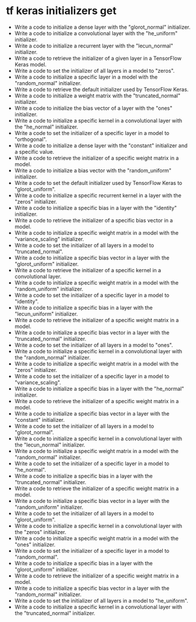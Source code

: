 # tf keras initializers get

- Write a code to initialize a dense layer with the "glorot_normal" initializer.
- Write a code to initialize a convolutional layer with the "he_uniform" initializer.
- Write a code to initialize a recurrent layer with the "lecun_normal" initializer.
- Write a code to retrieve the initializer of a given layer in a TensorFlow Keras model.
- Write a code to set the initializer of all layers in a model to "zeros".
- Write a code to initialize a specific layer in a model with the "random_normal" initializer.
- Write a code to retrieve the default initializer used by TensorFlow Keras.
- Write a code to initialize a weight matrix with the "truncated_normal" initializer.
- Write a code to initialize the bias vector of a layer with the "ones" initializer.
- Write a code to initialize a specific kernel in a convolutional layer with the "he_normal" initializer.
- Write a code to set the initializer of a specific layer in a model to "orthogonal".
- Write a code to initialize a dense layer with the "constant" initializer and a specific value.
- Write a code to retrieve the initializer of a specific weight matrix in a model.
- Write a code to initialize a bias vector with the "random_uniform" initializer.
- Write a code to set the default initializer used by TensorFlow Keras to "glorot_uniform".
- Write a code to initialize a specific recurrent kernel in a layer with the "zeros" initializer.
- Write a code to initialize a specific bias in a layer with the "identity" initializer.
- Write a code to retrieve the initializer of a specific bias vector in a model.
- Write a code to initialize a specific weight matrix in a model with the "variance_scaling" initializer.
- Write a code to set the initializer of all layers in a model to "truncated_normal".
- Write a code to initialize a specific bias vector in a layer with the "glorot_uniform" initializer.
- Write a code to retrieve the initializer of a specific kernel in a convolutional layer.
- Write a code to initialize a specific weight matrix in a model with the "random_uniform" initializer.
- Write a code to set the initializer of a specific layer in a model to "identity".
- Write a code to initialize a specific bias in a layer with the "lecun_uniform" initializer.
- Write a code to retrieve the initializer of a specific weight matrix in a model.
- Write a code to initialize a specific bias vector in a layer with the "truncated_normal" initializer.
- Write a code to set the initializer of all layers in a model to "ones".
- Write a code to initialize a specific kernel in a convolutional layer with the "random_normal" initializer.
- Write a code to initialize a specific weight matrix in a model with the "zeros" initializer.
- Write a code to set the initializer of a specific layer in a model to "variance_scaling".
- Write a code to initialize a specific bias in a layer with the "he_normal" initializer.
- Write a code to retrieve the initializer of a specific weight matrix in a model.
- Write a code to initialize a specific bias vector in a layer with the "constant" initializer.
- Write a code to set the initializer of all layers in a model to "glorot_normal".
- Write a code to initialize a specific kernel in a convolutional layer with the "lecun_normal" initializer.
- Write a code to initialize a specific weight matrix in a model with the "random_normal" initializer.
- Write a code to set the initializer of a specific layer in a model to "he_normal".
- Write a code to initialize a specific bias in a layer with the "truncated_normal" initializer.
- Write a code to retrieve the initializer of a specific weight matrix in a model.
- Write a code to initialize a specific bias vector in a layer with the "random_uniform" initializer.
- Write a code to set the initializer of all layers in a model to "glorot_uniform".
- Write a code to initialize a specific kernel in a convolutional layer with the "zeros" initializer.
- Write a code to initialize a specific weight matrix in a model with the "ones" initializer.
- Write a code to set the initializer of a specific layer in a model to "random_normal".
- Write a code to initialize a specific bias in a layer with the "glorot_uniform" initializer.
- Write a code to retrieve the initializer of a specific weight matrix in a model.
- Write a code to initialize a specific bias vector in a layer with the "random_normal" initializer.
- Write a code to set the initializer of all layers in a model to "he_uniform".
- Write a code to initialize a specific kernel in a convolutional layer with the "truncated_normal" initializer.